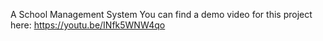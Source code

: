 A School Management System
You can find a demo video for this project here:
https://youtu.be/INfk5WNW4qo
